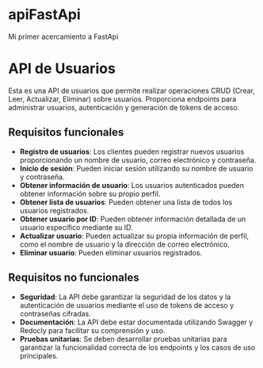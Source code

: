 # apiFastApi
Mi primer acercamiento a FastApi

# API de Usuarios

Esta es una API de usuarios que permite realizar operaciones CRUD (Crear, Leer, Actualizar, Eliminar) sobre usuarios. Proporciona endpoints para administrar usuarios, autenticación y generación de tokens de acceso.

## Requisitos funcionales

- **Registro de usuarios**: Los clientes pueden registrar nuevos usuarios proporcionando un nombre de usuario, correo electrónico y contraseña.
- **Inicio de sesión**: Pueden iniciar sesión utilizando su nombre de usuario y contraseña.
- **Obtener información de usuario**: Los usuarios autenticados pueden obtener información sobre su propio perfil.
- **Obtener lista de usuarios**: Pueden obtener una lista de todos los usuarios registrados.
- **Obtener usuario por ID**: Pueden obtener información detallada de un usuario específico mediante su ID.
- **Actualizar usuario**: Pueden actualizar su propia información de perfil, como el nombre de usuario y la dirección de correo electrónico.
- **Eliminar usuario**: Pueden eliminar usuarios registrados.

## Requisitos no funcionales

- **Seguridad**: La API debe garantizar la seguridad de los datos y la autenticación de usuarios mediante el uso de tokens de acceso y contraseñas cifradas.
- **Documentación**: La API debe estar documentada utilizando Swagger y Redocly para facilitar su comprensión y uso.
- **Pruebas unitarias**: Se deben desarrollar pruebas unitarias para garantizar la funcionalidad correcta de los endpoints y los casos de uso principales.